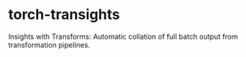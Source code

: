 # torch-transights
 Insights with Transforms: Automatic collation of full batch output from transformation pipelines.
